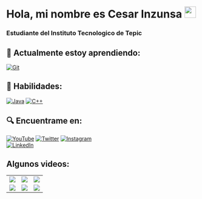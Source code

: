 # Hola, mi nombre es Cesar Inzunsa <img src="https://media.giphy.com/media/hvRJCLFzcasrR4ia7z/giphy.gif" width="30px">

### Estudiante del Instituto Tecnologico de Tepic

## 🌱 Actualmente estoy aprendiendo:
[![Git](https://img.shields.io/badge/Git-F05032?style=for-the-badge&logo=Git&logoColor=white&labelColor=101010)]()

## 🔨 Habilidades:
[![Java](https://img.shields.io/badge/Java-007396?style=for-the-badge&logo=java&logoColor=white&labelColor=101010)]()
[![C++](https://img.shields.io/badge/C++-00599C?style=for-the-badge&logo=c%2B%2B&logoColor=white&labelColor=101010)]()

## 🔍 Encuentrame en:
[![YouTube](https://img.shields.io/badge/YouTube-Cesar_Inzunsa-FF0000?style=for-the-badge&logo=youtube&logoColor=white&labelColor=101010)](https://youtube.com/channel/UCGLqRgHmfilweb9CXwVtBRg)
[![Twitter](https://img.shields.io/badge/Twitter-@CesarInzunsa-1DA1F2?style=for-the-badge&logo=twitter&logoColor=white&labelColor=101010)](https://twitter.com/CesarInzunsa)
[![Instagram](https://img.shields.io/badge/Instagram-@CesarInzunsa-E4405F?style=for-the-badge&logo=instagram&logoColor=white&labelColor=101010)](https://instagram.com/CesarInzunsa)
</br>
[![LinkedIn](https://img.shields.io/badge/LinkedIn-Cesar_Inzunsa-0077B5?style=for-the-badge&logo=linkedin&logoColor=white&labelColor=101010)](https://www.linkedin.com/in/CesarInzunsa)

## Algunos videos:
<table style="width:100%">
  <tr>   
    <td>
    	<a href="https://youtu.be/kYBjR2pIjgI"> <img src="https://img.youtube.com/vi/kYBjR2pIjgI/maxresdefault.jpg"> </a>
	</td>
	<td>
	    <a href="https://youtu.be/EY5NXLv8nx4"> <img src="https://img.youtube.com/vi/EY5NXLv8nx4/maxresdefault.jpg"> </a>
	</td>
    <td>
		<a href="https://youtu.be/YhIVbOYJekA"> <img src="https://img.youtube.com/vi/YhIVbOYJekA/maxresdefault.jpg"> </a>
	</td>
  </tr>
  <tr>   
    <td>
    	<a href="https://youtu.be/YCoVI2GP-3Q"> <img src="https://img.youtube.com/vi/YCoVI2GP-3Q/maxresdefault.jpg"> </a>
	</td>
	<td>
		<a href="https://youtu.be/yW5ZeANpcx8"> <img src="https://img.youtube.com/vi/yW5ZeANpcx8/maxresdefault.jpg"> </a>
	</td>
    <td>
	    <a href="https://youtu.be/Ek6-3iO3GJ8"> <img src="https://img.youtube.com/vi/Ek6-3iO3GJ8/maxresdefault.jpg"> </a>
	</td>
  </tr>
</table>
